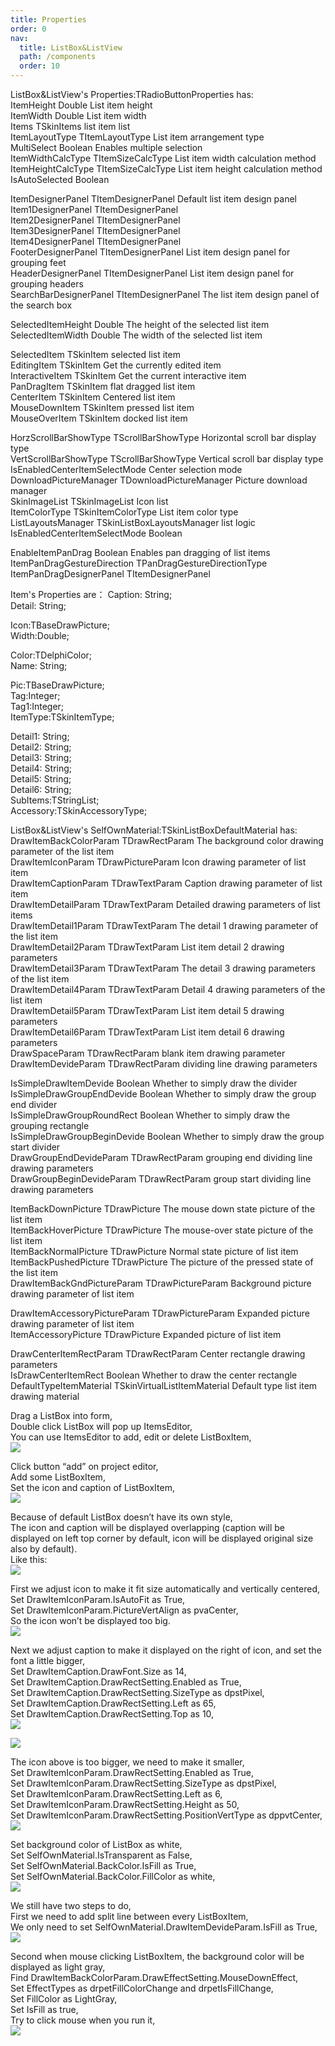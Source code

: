 ```yaml
---
title: Properties
order: 0
nav:
  title: ListBox&ListView
  path: /components
  order: 10
---
```


ListBox&ListView's Properties:TRadioButtonProperties has:    
ItemHeight Double List item height  
ItemWidth Double List item width  
Items TSkinItems list item list  
ItemLayoutType TItemLayoutType List item arrangement type  
MultiSelect Boolean Enables multiple selection  
ItemWidthCalcType TItemSizeCalcType List item width calculation method  
ItemHeightCalcType TItemSizeCalcType List item height calculation method  
IsAutoSelected Boolean  

ItemDesignerPanel TItemDesignerPanel Default list item design panel  
Item1DesignerPanel TItemDesignerPanel  
Item2DesignerPanel TItemDesignerPanel  
Item3DesignerPanel TItemDesignerPanel  
Item4DesignerPanel TItemDesignerPanel  
FooterDesignerPanel TItemDesignerPanel List item design panel for grouping feet  
HeaderDesignerPanel TItemDesignerPanel List item design panel for grouping headers  
SearchBarDesignerPanel TItemDesignerPanel The list item design panel of the search box  

SelectedItemHeight Double The height of the selected list item  
SelectedItemWidth Double The width of the selected list item  

SelectedItem TSkinItem selected list item  
EditingItem TSkinItem Get the currently edited item  
InteractiveItem TSkinItem Get the current interactive item  
PanDragItem TSkinItem flat dragged list item  
CenterItem TSkinItem Centered list item  
MouseDownItem TSkinItem pressed list item  
MouseOverItem TSkinItem docked list item  

HorzScrollBarShowType TScrollBarShowType Horizontal scroll bar display type  
VertScrollBarShowType TScrollBarShowType Vertical scroll bar display type  
IsEnabledCenterItemSelectMode Center selection mode  
DownloadPictureManager TDownloadPictureManager Picture download manager  
SkinImageList TSkinImageList Icon list  
ItemColorType TSkinItemColorType List item color type  
ListLayoutsManager TSkinListBoxLayoutsManager list logic  
IsEnabledCenterItemSelectMode Boolean  

EnableItemPanDrag Boolean Enables pan dragging of list items  
ItemPanDragGestureDirection TPanDragGestureDirectionType  
ItemPanDragDesignerPanel TItemDesignerPanel  








Item's Properties are：
Caption: String;  
Detail: String;  

Icon:TBaseDrawPicture;  
Width:Double;  

Color:TDelphiColor;  
Name: String;  

Pic:TBaseDrawPicture;  
Tag:Integer;  
Tag1:Integer;  
ItemType:TSkinItemType;  

Detail1: String;  
Detail2: String;  
Detail3: String;  
Detail4: String;  
Detail5: String;  
Detail6: String;  
SubItems:TStringList;  
Accessory:TSkinAccessoryType;  






ListBox&ListView's SelfOwnMaterial:TSkinListBoxDefaultMaterial has:  
DrawItemBackColorParam TDrawRectParam The background color drawing parameter of the list item  
DrawItemIconParam TDrawPictureParam Icon drawing parameter of list item  
DrawItemCaptionParam TDrawTextParam Caption drawing parameter of list item  
DrawItemDetailParam TDrawTextParam Detailed drawing parameters of list items  
DrawItemDetail1Param TDrawTextParam The detail 1 drawing parameter of the list item  
DrawItemDetail2Param TDrawTextParam List item detail 2 drawing parameters  
DrawItemDetail3Param TDrawTextParam The detail 3 drawing parameters of the list item  
DrawItemDetail4Param TDrawTextParam Detail 4 drawing parameters of the list item  
DrawItemDetail5Param TDrawTextParam List item detail 5 drawing parameters  
DrawItemDetail6Param TDrawTextParam List item detail 6 drawing parameters  
DrawSpaceParam TDrawRectParam blank item drawing parameter  
DrawItemDevideParam TDrawRectParam dividing line drawing parameters  

IsSimpleDrawItemDevide Boolean Whether to simply draw the divider  
IsSimpleDrawGroupEndDevide Boolean Whether to simply draw the group end divider  
IsSimpleDrawGroupRoundRect Boolean Whether to simply draw the grouping rectangle  
IsSimpleDrawGroupBeginDevide Boolean Whether to simply draw the group start divider  
DrawGroupEndDevideParam TDrawRectParam grouping end dividing line drawing parameters  
DrawGroupBeginDevideParam TDrawRectParam group start dividing line drawing parameters  

ItemBackDownPicture TDrawPicture The mouse down state picture of the list item  
ItemBackHoverPicture TDrawPicture The mouse-over state picture of the list item  
ItemBackNormalPicture TDrawPicture Normal state picture of list item  
ItemBackPushedPicture TDrawPicture The picture of the pressed state of the list item  
DrawItemBackGndPictureParam TDrawPictureParam Background picture drawing parameter of list item  

DrawItemAccessoryPictureParam TDrawPictureParam Expanded picture drawing parameter of list item  
ItemAccessoryPicture TDrawPicture Expanded picture of list item  

DrawCenterItemRectParam TDrawRectParam Center rectangle drawing parameters  
IsDrawCenterItemRect Boolean Whether to draw the center rectangle  
DefaultTypeItemMaterial TSkinVirtualListItemMaterial Default type list item drawing material  




Drag a ListBox into form,  
Double click ListBox will pop up ItemsEditor,  
You can use ItemsEditor to add, edit or delete ListBoxItem,  
![](http://www.orangeui.cn/orangeuiblog/OrangeUI/10.1.OrangeUI%E6%8E%A7%E4%BB%B6%E4%BD%BF%E7%94%A8%E8%AF%B4%E6%98%8E(%E5%88%97%E8%A1%A8%E6%A1%86%E6%8E%A7%E4%BB%B6ListBox)(%E7%A4%BA%E4%BE%8B1%20%E5%9F%BA%E6%9C%AC%E5%8A%9F%E8%83%BD).files/image001.png)


Click button “add” on project editor,  
Add some ListBoxItem,  
Set the icon and caption of ListBoxItem,  
![](http://www.orangeui.cn/orangeuiblog/OrangeUI/10.1.OrangeUI%E6%8E%A7%E4%BB%B6%E4%BD%BF%E7%94%A8%E8%AF%B4%E6%98%8E(%E5%88%97%E8%A1%A8%E6%A1%86%E6%8E%A7%E4%BB%B6ListBox)(%E7%A4%BA%E4%BE%8B1%20%E5%9F%BA%E6%9C%AC%E5%8A%9F%E8%83%BD).files/image003.png)


Because of default ListBox doesn’t have its own style,  
The icon and caption will be displayed overlapping (caption will be displayed on left top corner by default, icon will be displayed original size also by default).  
Like this:  
![](http://www.orangeui.cn/orangeuiblog/OrangeUI/10.1.OrangeUI%E6%8E%A7%E4%BB%B6%E4%BD%BF%E7%94%A8%E8%AF%B4%E6%98%8E(%E5%88%97%E8%A1%A8%E6%A1%86%E6%8E%A7%E4%BB%B6ListBox)(%E7%A4%BA%E4%BE%8B1%20%E5%9F%BA%E6%9C%AC%E5%8A%9F%E8%83%BD).files/image005.png)

 
First we adjust icon to make it fit size automatically and vertically centered,  
Set DrawItemIconParam.IsAutoFit as True,  
Set DrawItemIconParam.PictureVertAlign as pvaCenter,  
So the icon won’t be displayed too big.  
![](http://www.orangeui.cn/orangeuiblog/OrangeUI/10.1.OrangeUI%E6%8E%A7%E4%BB%B6%E4%BD%BF%E7%94%A8%E8%AF%B4%E6%98%8E(%E5%88%97%E8%A1%A8%E6%A1%86%E6%8E%A7%E4%BB%B6ListBox)(%E7%A4%BA%E4%BE%8B1%20%E5%9F%BA%E6%9C%AC%E5%8A%9F%E8%83%BD).files/image007.png)


Next we adjust caption to make it displayed on the right of icon, and set the font a little bigger,  
Set DrawItemCaption.DrawFont.Size as 14,  
Set DrawItemCaption.DrawRectSetting.Enabled as True,  
Set DrawItemCaption.DrawRectSetting.SizeType as dpstPixel,  
Set DrawItemCaption.DrawRectSetting.Left as 65,  
Set DrawItemCaption.DrawRectSetting.Top as 10,  
![](http://www.orangeui.cn/orangeuiblog/OrangeUI/10.1.OrangeUI%E6%8E%A7%E4%BB%B6%E4%BD%BF%E7%94%A8%E8%AF%B4%E6%98%8E(%E5%88%97%E8%A1%A8%E6%A1%86%E6%8E%A7%E4%BB%B6ListBox)(%E7%A4%BA%E4%BE%8B1%20%E5%9F%BA%E6%9C%AC%E5%8A%9F%E8%83%BD).files/image009.png)

![](http://www.orangeui.cn/orangeuiblog/OrangeUI/10.1.OrangeUI%E6%8E%A7%E4%BB%B6%E4%BD%BF%E7%94%A8%E8%AF%B4%E6%98%8E(%E5%88%97%E8%A1%A8%E6%A1%86%E6%8E%A7%E4%BB%B6ListBox)(%E7%A4%BA%E4%BE%8B1%20%E5%9F%BA%E6%9C%AC%E5%8A%9F%E8%83%BD).files/image011.png)



The icon above is too bigger, we need to make it smaller,  
Set DrawItemIconParam.DrawRectSetting.Enabled as True,  
Set DrawItemIconParam.DrawRectSetting.SizeType as dpstPixel,  
Set DrawItemIconParam.DrawRectSetting.Left as 6,  
Set DrawItemIconParam.DrawRectSetting.Height as 50,  
Set DrawItemIconParam.DrawRectSetting.PositionVertType as dppvtCenter,  
![](http://www.orangeui.cn/orangeuiblog/OrangeUI/10.1.OrangeUI%E6%8E%A7%E4%BB%B6%E4%BD%BF%E7%94%A8%E8%AF%B4%E6%98%8E(%E5%88%97%E8%A1%A8%E6%A1%86%E6%8E%A7%E4%BB%B6ListBox)(%E7%A4%BA%E4%BE%8B1%20%E5%9F%BA%E6%9C%AC%E5%8A%9F%E8%83%BD).files/image013.png)


Set background color of ListBox as white,  
Set SelfOwnMaterial.IsTransparent as False,  
Set SelfOwnMaterial.BackColor.IsFill as True,  
Set SelfOwnMaterial.BackColor.FillColor as white,  
![](http://www.orangeui.cn/orangeuiblog/OrangeUI/10.1.OrangeUI%E6%8E%A7%E4%BB%B6%E4%BD%BF%E7%94%A8%E8%AF%B4%E6%98%8E(%E5%88%97%E8%A1%A8%E6%A1%86%E6%8E%A7%E4%BB%B6ListBox)(%E7%A4%BA%E4%BE%8B1%20%E5%9F%BA%E6%9C%AC%E5%8A%9F%E8%83%BD).files/image015.png)


We still have two steps to do,  
First we need to add split line between every ListBoxItem,  
We only need to set SelfOwnMaterial.DrawItemDevideParam.IsFill as True,  
![](http://www.orangeui.cn/orangeuiblog/OrangeUI/10.1.OrangeUI%E6%8E%A7%E4%BB%B6%E4%BD%BF%E7%94%A8%E8%AF%B4%E6%98%8E(%E5%88%97%E8%A1%A8%E6%A1%86%E6%8E%A7%E4%BB%B6ListBox)(%E7%A4%BA%E4%BE%8B1%20%E5%9F%BA%E6%9C%AC%E5%8A%9F%E8%83%BD).files/image017.png)


Second when mouse clicking ListBoxItem, the background color will be displayed as light gray,  
Find DrawItemBackColorParam.DrawEffectSetting.MouseDownEffect,  
Set EffectTypes as drpetFillColorChange and drpetIsFillChange,  
Set FillColor as LightGray,  
Set IsFill as true,  
Try to click mouse when you run it,  
![](http://www.orangeui.cn/orangeuiblog/OrangeUI/10.1.OrangeUI%E6%8E%A7%E4%BB%B6%E4%BD%BF%E7%94%A8%E8%AF%B4%E6%98%8E(%E5%88%97%E8%A1%A8%E6%A1%86%E6%8E%A7%E4%BB%B6ListBox)(%E7%A4%BA%E4%BE%8B1%20%E5%9F%BA%E6%9C%AC%E5%8A%9F%E8%83%BD).files/image019.png)




